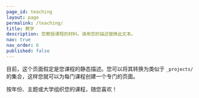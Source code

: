 ```yaml
---
page_id: teaching
layout: page
permalink: /teaching/
title: 教学
description: 您教授课程的材料。请用您的描述替换此文本。
nav: true
nav_order: 6
published: false
---
```


目前，这个页面假定是您课程的静态描述。您可以将其转换为类似于 `_projects/` 的集合，这样您就可以为每门课程创建一个专门的页面。

按年份、主题或大学组织您的课程，随您喜欢！

